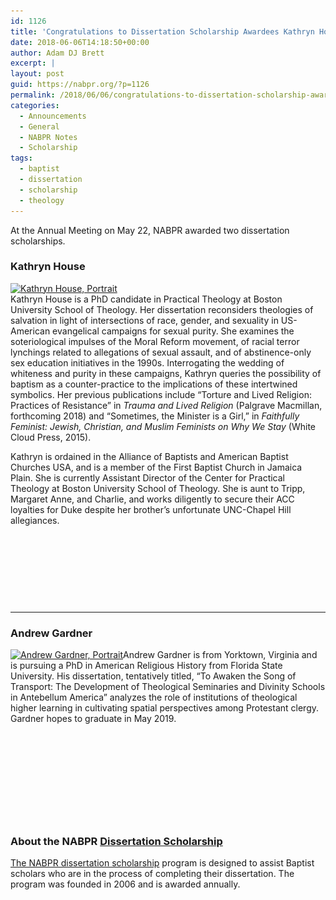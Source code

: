 ```yaml
---
id: 1126
title: 'Congratulations to Dissertation Scholarship Awardees Kathryn House &#038; Andrew Gardner'
date: 2018-06-06T14:18:50+00:00
author: Adam DJ Brett
excerpt: |
layout: post
guid: https://nabpr.org/?p=1126
permalink: /2018/06/06/congratulations-to-dissertation-scholarship-awardees-kathryn-house-andrew-gardner/
categories:
  - Announcements
  - General
  - NABPR Notes
  - Scholarship
tags:
  - baptist
  - dissertation
  - scholarship
  - theology
---
```

At the Annual Meeting on May 22, NABPR awarded two dissertation scholarships.

### Kathryn House

[<img class="alignleft wp-image-1128 size-medium" src="/wp-content/uploads/2018/06/Kathryn-House-225x300.jpg" alt="Kathryn House, Portrait" width="225" height="300" srcset="/wp-content/uploads/2018/06/Kathryn-House-225x300.jpg 225w, /wp-content/uploads/2018/06/Kathryn-House-768x1024.jpg 768w, /wp-content/uploads/2018/06/Kathryn-House.jpg 1536w" sizes="(max-width: 225px) 100vw, 225px" />](/wp-content/uploads/2018/06/Kathryn-House.jpg)  
Kathryn House is a PhD candidate in Practical Theology at Boston University School of Theology. Her dissertation reconsiders theologies of salvation in light of intersections of race, gender, and sexuality in US-American evangelical campaigns for sexual purity. She examines the soteriological impulses of the Moral Reform movement, of racial terror lynchings related to allegations of sexual assault, and of abstinence-only sex education initiatives in the 1990s. Interrogating the wedding of whiteness and purity in these campaigns, Kathryn queries the possibility of baptism as a counter-practice to the implications of these intertwined symbolics. Her previous publications include “Torture and Lived Religion: Practices of Resistance” in _Trauma and Lived Religion_ (Palgrave Macmillan, forthcoming 2018) and &#8220;Sometimes, the Minister is a Girl,&#8221; in _Faithfully Feminist: Jewish, Christian, and Muslim Feminists on Why We Stay_ (White Cloud Press, 2015).

Kathryn is ordained in the Alliance of Baptists and American Baptist Churches USA, and is a member of the First Baptist Church in Jamaica Plain. She is currently Assistant Director of the Center for Practical Theology at Boston University School of Theology. She is aunt to Tripp, Margaret Anne, and Charlie, and works diligently to secure their ACC loyalties for Duke despite her brother&#8217;s unfortunate UNC-Chapel Hill allegiances.

&nbsp;

&nbsp;

&nbsp;

&nbsp;

* * *

### Andrew Gardner

[<img class="alignleft wp-image-1129 size-medium" src="/wp-content/uploads/2018/06/Andrew-Gardner-225x300.jpg" alt="Andrew Gardner, Portrait" width="225" height="300" srcset="/wp-content/uploads/2018/06/Andrew-Gardner-225x300.jpg 225w, /wp-content/uploads/2018/06/Andrew-Gardner.jpg 720w" sizes="(max-width: 225px) 100vw, 225px" />](/wp-content/uploads/2018/06/Andrew-Gardner.jpg)Andrew Gardner is from Yorktown, Virginia and is pursuing a PhD in American Religious History from Florida State University. His dissertation, tentatively titled, &#8220;To Awaken the Song of Transport: The Development of Theological Seminaries and Divinity Schools in Antebellum America&#8221; analyzes the role of institutions of theological higher learning in cultivating spatial perspectives among Protestant clergy. Gardner hopes to graduate in May 2019.

&nbsp;

&nbsp;

&nbsp;

&nbsp;

&nbsp;

### About the NABPR [Dissertation Scholarship](https://nabpr.org/dissertation/)

[The NABPR dissertation scholarship](https://nabpr.org/dissertation/) program is designed to assist Baptist scholars who are in the process of completing their dissertation. The program was founded in 2006 and is awarded annually.